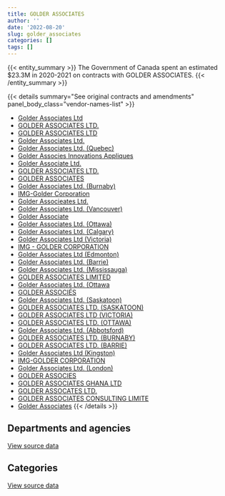 ```yaml
---
title: GOLDER ASSOCIATES
author: ''
date: '2022-08-20'
slug: golder_associates
categories: []
tags: []
---
```


<script src="/rmarkdown-libs/htmlwidgets/htmlwidgets.js"></script>
<link href="/rmarkdown-libs/datatables-css/datatables-crosstalk.css" rel="stylesheet" />
<script src="/rmarkdown-libs/datatables-binding/datatables.js"></script>
<script src="/rmarkdown-libs/jquery/jquery-3.6.0.min.js"></script>
<link href="/rmarkdown-libs/dt-core-bootstrap/css/dataTables.bootstrap.min.css" rel="stylesheet" />
<link href="/rmarkdown-libs/dt-core-bootstrap/css/dataTables.bootstrap.extra.css" rel="stylesheet" />
<script src="/rmarkdown-libs/dt-core-bootstrap/js/jquery.dataTables.min.js"></script>
<script src="/rmarkdown-libs/dt-core-bootstrap/js/dataTables.bootstrap.min.js"></script>
<link href="/rmarkdown-libs/crosstalk/css/crosstalk.min.css" rel="stylesheet" />
<script src="/rmarkdown-libs/crosstalk/js/crosstalk.min.js"></script>
<script src="/rmarkdown-libs/htmlwidgets/htmlwidgets.js"></script>
<link href="/rmarkdown-libs/datatables-css/datatables-crosstalk.css" rel="stylesheet" />
<script src="/rmarkdown-libs/datatables-binding/datatables.js"></script>
<script src="/rmarkdown-libs/jquery/jquery-3.6.0.min.js"></script>
<link href="/rmarkdown-libs/dt-core-bootstrap/css/dataTables.bootstrap.min.css" rel="stylesheet" />
<link href="/rmarkdown-libs/dt-core-bootstrap/css/dataTables.bootstrap.extra.css" rel="stylesheet" />
<script src="/rmarkdown-libs/dt-core-bootstrap/js/jquery.dataTables.min.js"></script>
<script src="/rmarkdown-libs/dt-core-bootstrap/js/dataTables.bootstrap.min.js"></script>
<link href="/rmarkdown-libs/crosstalk/css/crosstalk.min.css" rel="stylesheet" />
<script src="/rmarkdown-libs/crosstalk/js/crosstalk.min.js"></script>

{{< entity_summary >}}
The Government of Canada spent an estimated \$23.3M in 2020-2021 on contracts with GOLDER ASSOCIATES.
{{< /entity_summary >}}

{{< details summary="See original contracts and amendments" panel_body_class="vendor-names-list" >}}
- [Golder Associates Ltd](https://search.open.canada.ca/en/ct/?sort=contract_value_f%20desc&page=1&search_text=%22Golder%20Associates%20Ltd%22)
- [GOLDER ASSOCIATES LTD.](https://search.open.canada.ca/en/ct/?sort=contract_value_f%20desc&page=1&search_text=%22GOLDER%20ASSOCIATES%20LTD.%22)
- [GOLDER ASSOCIATES LTD](https://search.open.canada.ca/en/ct/?sort=contract_value_f%20desc&page=1&search_text=%22GOLDER%20ASSOCIATES%20LTD%22)
- [Golder Associates Ltd.](https://search.open.canada.ca/en/ct/?sort=contract_value_f%20desc&page=1&search_text=%22Golder%20Associates%20Ltd.%22)
- [Golder Associates Ltd. (Quebec)](https://search.open.canada.ca/en/ct/?sort=contract_value_f%20desc&page=1&search_text=%22Golder%20Associates%20Ltd.%20%28Quebec%29%22)
- [Golder Associes Innovations Appliques](https://search.open.canada.ca/en/ct/?sort=contract_value_f%20desc&page=1&search_text=%22Golder%20Associes%20Innovations%20Appliques%22)
- [Golder Associate Ltd.](https://search.open.canada.ca/en/ct/?sort=contract_value_f%20desc&page=1&search_text=%22Golder%20Associate%20Ltd.%22)
- [GOLDER ASSOCIATES LTD.](https://search.open.canada.ca/en/ct/?sort=contract_value_f%20desc&page=1&search_text=%22GOLDER%20%20ASSOCIATES%20LTD.%22)
- [GOLDER ASSOCIATES](https://search.open.canada.ca/en/ct/?sort=contract_value_f%20desc&page=1&search_text=%22GOLDER%20ASSOCIATES%22)
- [Golder Associates Ltd. (Burnaby)](https://search.open.canada.ca/en/ct/?sort=contract_value_f%20desc&page=1&search_text=%22Golder%20Associates%20Ltd.%20%28Burnaby%29%22)
- [IMG-Golder Corporation](https://search.open.canada.ca/en/ct/?sort=contract_value_f%20desc&page=1&search_text=%22IMG-Golder%20Corporation%22)
- [Golder Associeates Ltd.](https://search.open.canada.ca/en/ct/?sort=contract_value_f%20desc&page=1&search_text=%22Golder%20Associeates%20Ltd.%22)
- [Golder Associates Ltd. (Vancouver)](https://search.open.canada.ca/en/ct/?sort=contract_value_f%20desc&page=1&search_text=%22Golder%20Associates%20Ltd.%20%28Vancouver%29%22)
- [Golder Associate](https://search.open.canada.ca/en/ct/?sort=contract_value_f%20desc&page=1&search_text=%22Golder%20Associate%22)
- [Golder Associates Ltd. (Ottawa)](https://search.open.canada.ca/en/ct/?sort=contract_value_f%20desc&page=1&search_text=%22Golder%20Associates%20Ltd.%20%28Ottawa%29%22)
- [Golder Associates Ltd. (Calgary)](https://search.open.canada.ca/en/ct/?sort=contract_value_f%20desc&page=1&search_text=%22Golder%20Associates%20Ltd.%20%28Calgary%29%22)
- [Golder Associates Ltd (Victoria)](https://search.open.canada.ca/en/ct/?sort=contract_value_f%20desc&page=1&search_text=%22Golder%20Associates%20Ltd%20%28Victoria%29%22)
- [IMG - GOLDER CORPORATION](https://search.open.canada.ca/en/ct/?sort=contract_value_f%20desc&page=1&search_text=%22IMG%20-%20GOLDER%20CORPORATION%22)
- [Golder Associates Ltd (Edmonton)](https://search.open.canada.ca/en/ct/?sort=contract_value_f%20desc&page=1&search_text=%22Golder%20Associates%20Ltd%20%28Edmonton%29%22)
- [Golder Associates Ltd. (Barrie)](https://search.open.canada.ca/en/ct/?sort=contract_value_f%20desc&page=1&search_text=%22Golder%20Associates%20Ltd.%20%28Barrie%29%22)
- [Golder Associates Ltd. (Mississauga)](https://search.open.canada.ca/en/ct/?sort=contract_value_f%20desc&page=1&search_text=%22Golder%20Associates%20Ltd.%20%28Mississauga%29%22)
- [GOLDER ASSOCIATES LIMITED](https://search.open.canada.ca/en/ct/?sort=contract_value_f%20desc&page=1&search_text=%22GOLDER%20ASSOCIATES%20LIMITED%22)
- [Golder Associates Ltd. (Ottawa](https://search.open.canada.ca/en/ct/?sort=contract_value_f%20desc&page=1&search_text=%22Golder%20Associates%20Ltd.%20%28Ottawa%22)
- [GOLDER ASSOCIÉS](https://search.open.canada.ca/en/ct/?sort=contract_value_f%20desc&page=1&search_text=%22GOLDER%20ASSOCI%c3%89S%22)
- [Golder Associates Ltd. (Saskatoon)](https://search.open.canada.ca/en/ct/?sort=contract_value_f%20desc&page=1&search_text=%22Golder%20Associates%20Ltd.%20%28Saskatoon%29%22)
- [GOLDER ASSOCIATES LTD. (SASKATOON)](https://search.open.canada.ca/en/ct/?sort=contract_value_f%20desc&page=1&search_text=%22GOLDER%20ASSOCIATES%20LTD.%20%28SASKATOON%29%22)
- [GOLDER ASSOCIATES LTD (VICTORIA)](https://search.open.canada.ca/en/ct/?sort=contract_value_f%20desc&page=1&search_text=%22GOLDER%20ASSOCIATES%20LTD%20%28VICTORIA%29%22)
- [GOLDER ASSOCIATES LTD. (OTTAWA)](https://search.open.canada.ca/en/ct/?sort=contract_value_f%20desc&page=1&search_text=%22GOLDER%20ASSOCIATES%20LTD.%20%28OTTAWA%29%22)
- [Golder Associates Ltd. (Abbotsford)](https://search.open.canada.ca/en/ct/?sort=contract_value_f%20desc&page=1&search_text=%22Golder%20Associates%20Ltd.%20%28Abbotsford%29%22)
- [GOLDER ASSOCIATES LTD. (BURNABY)](https://search.open.canada.ca/en/ct/?sort=contract_value_f%20desc&page=1&search_text=%22GOLDER%20ASSOCIATES%20LTD.%20%28BURNABY%29%22)
- [GOLDER ASSOCIATES LTD. (BARRIE)](https://search.open.canada.ca/en/ct/?sort=contract_value_f%20desc&page=1&search_text=%22GOLDER%20ASSOCIATES%20LTD.%20%28BARRIE%29%22)
- [Golder Associates Ltd (Kingston)](https://search.open.canada.ca/en/ct/?sort=contract_value_f%20desc&page=1&search_text=%22Golder%20Associates%20Ltd%20%28Kingston%29%22)
- [IMG-GOLDER CORPORATION](https://search.open.canada.ca/en/ct/?sort=contract_value_f%20desc&page=1&search_text=%22IMG-GOLDER%20CORPORATION%22)
- [Golder Associates Ltd. (London)](https://search.open.canada.ca/en/ct/?sort=contract_value_f%20desc&page=1&search_text=%22Golder%20Associates%20Ltd.%20%28London%29%22)
- [GOLDER ASSOCIES](https://search.open.canada.ca/en/ct/?sort=contract_value_f%20desc&page=1&search_text=%22GOLDER%20ASSOCIES%22)
- [GOLDER ASSOCIATES GHANA LTD](https://search.open.canada.ca/en/ct/?sort=contract_value_f%20desc&page=1&search_text=%22GOLDER%20ASSOCIATES%20GHANA%20LTD%22)
- [GOLDER ASSOCATES LTD.](https://search.open.canada.ca/en/ct/?sort=contract_value_f%20desc&page=1&search_text=%22GOLDER%20ASSOCATES%20LTD.%22)
- [GOLDER ASSOCIATES CONSULTING LIMITE](https://search.open.canada.ca/en/ct/?sort=contract_value_f%20desc&page=1&search_text=%22GOLDER%20ASSOCIATES%20CONSULTING%20LIMITE%22)
- [Golder Associates](https://search.open.canada.ca/en/ct/?sort=contract_value_f%20desc&page=1&search_text=%22Golder%20Associates%22)
{{< /details >}}

## Departments and agencies

<div id="htmlwidget-1" style="width:100%;height:auto;" class="datatables html-widget"></div>
<script type="application/json" data-for="htmlwidget-1">{"x":{"style":"bootstrap","filter":"none","vertical":false,"data":[["<a href=\"/departments/aafc-aac/\">Agriculture and Agri-Food Canada<\/a>","<a href=\"/departments/aandc-aadnc/\">Crown-Indigenous Relations and Northern Affairs Canada<\/a>","<a href=\"/departments/csc-scc/\">Correctional Service of Canada<\/a>","<a href=\"/departments/dfatd-maecd/\">Global Affairs Canada<\/a>","<a href=\"/departments/dfo-mpo/\">Fisheries and Oceans Canada<\/a>","<a href=\"/departments/dnd-mdn/\">National Defence<\/a>","<a href=\"/departments/ec/\">Environment and Climate Change Canada<\/a>","<a href=\"/departments/hc-sc/\">Health Canada<\/a>","<a href=\"/departments/iaac-aeic/\">Impact Assessment Agency of Canada<\/a>","<a href=\"/departments/infc/\">Infrastructure Canada<\/a>","<a href=\"/departments/nrc-cnrc/\">National Research Council Canada<\/a>","<a href=\"/departments/nrcan-rncan/\">Natural Resources Canada<\/a>","<a href=\"/departments/pc/\">Parks Canada<\/a>","<a href=\"/departments/pwgsc-tpsgc/\">Public Services and Procurement Canada<\/a>","<a href=\"/departments/tc/\">Transport Canada<\/a>"],[196066.01,31564.87,29491.62,643519.76,375373.48,1748681.95,84015.25,null,null,24661.24,93140.48,118434.54,3223846.46,21123477.6,null],[180933.41,null,null,110513.4,552446.82,1332469.99,157774.63,14974.77,46898.39,56258.45,28456.56,11842.4,644542.31,23019003.99,166141.12],[198343.31,null,null,551626.09,309017.95,1415040.3,7080.46,null,null,13717.81,null,null,358285.84,18051721.88,354948.26],[143619.09,null,null,82540.66,490670.47,2243068.14,70149.54,null,null,33272.39,96926.26,33886.44,245034.1,19717105.77,175769.24]],"container":"<table class=\"table table-striped table-hover row-border order-column display\">\n  <thead>\n    <tr>\n      <th>Department<\/th>\n      <th>2017-2018<\/th>\n      <th>2018-2019<\/th>\n      <th>2019-2020<\/th>\n      <th>2020-2021<\/th>\n    <\/tr>\n  <\/thead>\n<\/table>","options":{"order":[[4,"desc"]],"pageLength":10,"autoWidth":true,"columnDefs":[{"targets":1,"render":"function(data, type, row, meta) {\n    return type !== 'display' ? data : DTWidget.formatCurrency(data, \"$\", 2, 3, \",\", \".\", true, null);\n  }"},{"targets":2,"render":"function(data, type, row, meta) {\n    return type !== 'display' ? data : DTWidget.formatCurrency(data, \"$\", 2, 3, \",\", \".\", true, null);\n  }"},{"targets":3,"render":"function(data, type, row, meta) {\n    return type !== 'display' ? data : DTWidget.formatCurrency(data, \"$\", 2, 3, \",\", \".\", true, null);\n  }"},{"targets":4,"render":"function(data, type, row, meta) {\n    return type !== 'display' ? data : DTWidget.formatCurrency(data, \"$\", 2, 3, \",\", \".\", true, null);\n  }"},{"width":"16%","targets":[1,2,3,4]},{"className":"dt-right","targets":[1,2,3,4]}],"orderClasses":false}},"evals":["options.columnDefs.0.render","options.columnDefs.1.render","options.columnDefs.2.render","options.columnDefs.3.render"],"jsHooks":[]}</script>
<p class="text-right">
<a href="https://github.com/GoC-Spending/contracts-data/tree/main/data/out/vendors/golder_associates/summary_by_fiscal_year_by_department.csv" class="source-data-link btn btn-link">View source data</a>
</p>

## Categories

<div id="htmlwidget-2" style="width:100%;height:auto;" class="datatables html-widget"></div>
<script type="application/json" data-for="htmlwidget-2">{"x":{"style":"bootstrap","filter":"none","vertical":false,"data":[["<a href=\"/categories/1_facilities_and_construction/\">Facilities and construction<\/a>","<a href=\"/categories/2_professional_services/\">Professional services<\/a>","<a href=\"/categories/3_information_technology/\">Information technology<\/a>","<a href=\"/categories/6_industrial_products_and_services/\">Industrial products and services<\/a>","<a href=\"/categories/8_security_and_protection/\">Security and protection<\/a>","<a href=\"/categories/9_human_capital/\">Human capital<\/a>",null],[16910583.76,10637472.95,0,0,25782,118434.54,null],[13300484.8,13009929.05,null,0,null,null,11842.4],[13307654.09,7952127.8,null,0,null,null,null],[14025753.37,9302345.32,null,null,null,3943.41,null]],"container":"<table class=\"table table-striped table-hover row-border order-column display\">\n  <thead>\n    <tr>\n      <th>Category<\/th>\n      <th>2017-2018<\/th>\n      <th>2018-2019<\/th>\n      <th>2019-2020<\/th>\n      <th>2020-2021<\/th>\n    <\/tr>\n  <\/thead>\n<\/table>","options":{"order":[[4,"desc"]],"dom":"t","pageLength":30,"autoWidth":true,"columnDefs":[{"targets":1,"render":"function(data, type, row, meta) {\n    return type !== 'display' ? data : DTWidget.formatCurrency(data, \"$\", 2, 3, \",\", \".\", true, null);\n  }"},{"targets":2,"render":"function(data, type, row, meta) {\n    return type !== 'display' ? data : DTWidget.formatCurrency(data, \"$\", 2, 3, \",\", \".\", true, null);\n  }"},{"targets":3,"render":"function(data, type, row, meta) {\n    return type !== 'display' ? data : DTWidget.formatCurrency(data, \"$\", 2, 3, \",\", \".\", true, null);\n  }"},{"targets":4,"render":"function(data, type, row, meta) {\n    return type !== 'display' ? data : DTWidget.formatCurrency(data, \"$\", 2, 3, \",\", \".\", true, null);\n  }"},{"width":"16%","targets":[1,2,3,4]},{"className":"dt-right","targets":[1,2,3,4]}],"orderClasses":false,"lengthMenu":[10,25,30,50,100]}},"evals":["options.columnDefs.0.render","options.columnDefs.1.render","options.columnDefs.2.render","options.columnDefs.3.render"],"jsHooks":[]}</script>
<p class="text-right">
<a href="https://github.com/GoC-Spending/contracts-data/tree/main/data/out/vendors/golder_associates/summary_by_fiscal_year_by_category.csv" class="source-data-link btn btn-link">View source data</a>
</p>
